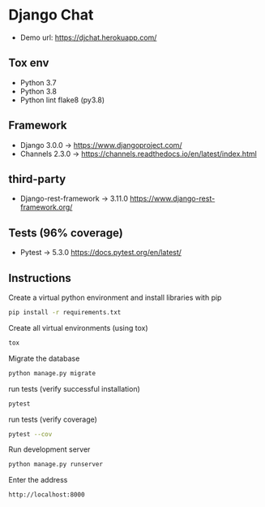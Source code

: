 # Django Chat

* Demo url: https://djchat.herokuapp.com/

## Tox env

* Python 3.7
* Python 3.8
* Python lint flake8 (py3.8)

## Framework

* Django 3.0.0 -> https://www.djangoproject.com/
* Channels 2.3.0 -> https://channels.readthedocs.io/en/latest/index.html

## third-party

* Django-rest-framework -> 3.11.0 https://www.django-rest-framework.org/

## Tests (96% coverage)

* Pytest -> 5.3.0 https://docs.pytest.org/en/latest/

## Instructions

Create a virtual python environment and install libraries with pip

```bash
pip install -r requirements.txt
```

Create all virtual environments (using tox)
```bash
tox
```

Migrate the database

```bash
python manage.py migrate
```

run tests (verify successful installation)
```bash
pytest
```

run tests (verify coverage)
```bash
pytest --cov
```

Run development server

```bash
python manage.py runserver
```

Enter the address

```bash
http://localhost:8000
```
